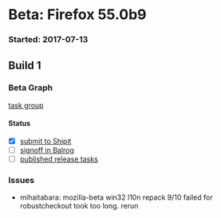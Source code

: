 # Beta: Firefox 55.0b9

### Started: 2017-07-13

## Build 1

### Beta Graph
[task group](https://tools.taskcluster.net/push-inspector/#/bG8UyGK1SOepunVStFhX2A)


#### Status
- [x] [submit to Shipit](https://wiki.mozilla.org/Release:Release_Automation_on_Mercurial:Starting_a_Release#Submit_to_Ship_It)
- [ ] [signoff in Balrog](../how-tos/relpro.md#3-signoffs)
- [ ] [published release tasks](../how-tos/relpro.md#4-publish-release)

### Issues
- mihaitabara: mozilla-beta win32 l10n repack 9/10 failed for robustcheckout took too long. rerun


